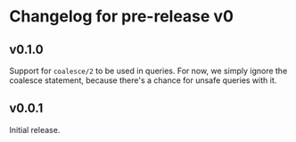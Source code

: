 # Changelog for pre-release v0

## v0.1.0

Support for `coalesce/2` to be used in queries. For now, we simply ignore the coalesce statement, because there's a chance for unsafe queries with it.

## v0.0.1

Initial release.
